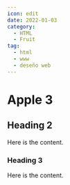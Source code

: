 ```yaml
---
icon: edit
date: 2022-01-03
category:
  - HTML
  - Fruit
tag:
  - html
  - www
  - deseño web
---
```


# Apple 3

## Heading 2

Here is the content.

### Heading 3

Here is the content.
